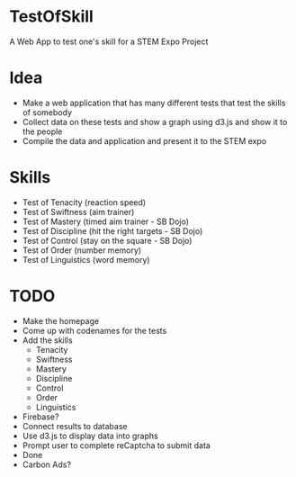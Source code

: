 # TestOfSkill
A Web App to test one's skill for a STEM Expo Project

# Idea
- Make a web application that has many different tests that test the skills of somebody
- Collect data on these tests and show a graph using d3.js and show it to the people
- Compile the data and application and present it to the STEM expo

# Skills
- Test of Tenacity (reaction speed)
- Test of Swiftness (aim trainer)
- Test of Mastery (timed aim trainer - SB Dojo)
- Test of Discipline (hit the right targets - SB Dojo)
- Test of Control (stay on the square - SB Dojo)
- Test of Order (number memory)
- Test of Linguistics (word memory)

# TODO
- Make the homepage
- Come up with codenames for the tests
- Add the skills
    - Tenacity
    - Swiftness
    - Mastery
    - Discipline
    - Control
    - Order
    - Linguistics
- Firebase?
- Connect results to database
- Use d3.js to display data into graphs
- Prompt user to complete reCaptcha to submit data
- Done
- Carbon Ads?
